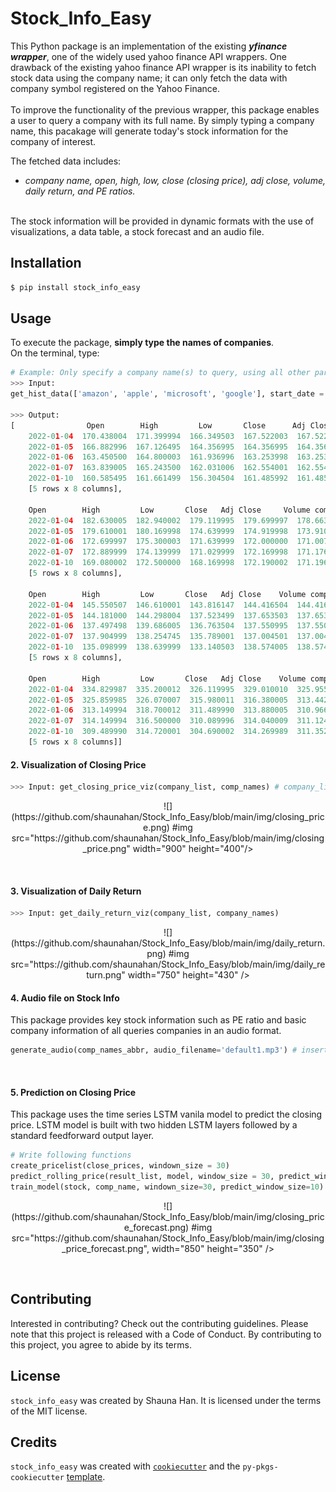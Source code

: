 # Stock_Info_Easy

This Python package is an implementation of the existing  __*yfinance wrapper*__, one of the  widely used yahoo finance API wrappers.
One drawback of the existing yahoo finance API wrapper is its inability to fetch stock data using the company name; it can only fetch the data with company symbol registered on the Yahoo Finance. <br><br>
To improve the functionality of the previous wrapper, this package enables a user to query a company with its full name.
By simply typing a company name, this pacakage will generate today's stock information for the company of interest. 

The fetched data includes: <br>
* _company name, open, high, low, close (closing price), adj close, volume, daily return, and PE ratios._ <br>
<br>
The stock information will be provided in dynamic formats with the use of visualizations, a data table, a stock forecast and an audio file.

## Installation

```bash
$ pip install stock_info_easy
```


## Usage
To execute the package, __simply type the names of companies__. <br> 
On the terminal, type:  
```python
# Example: Only specify a company name(s) to query, using all other parameters as default.
>>> Input:
get_hist_data(['amazon', 'apple', 'microsoft', 'google'], start_date = 01/04/2022, end_date = '01/10/2022') # end_date is today's date by default.

>>> Output: 
[                Open        High         Low       Close      Adj Close    Volume     company_name     company_fullname
    2022-01-04  170.438004  171.399994  166.349503  167.522003  167.522003  70726000       amazon           AMAZON
    2022-01-05  166.882996  167.126495  164.356995  164.356995  164.356995  64302000       amazon           AMAZON
    2022-01-06  163.450500  164.800003  161.936996  163.253998  163.253998  51958000       amazon           AMAZON
    2022-01-07  163.839005  165.243500  162.031006  162.554001  162.554001  46606000       amazon           AMAZON
    2022-01-10  160.585495  161.661499  156.304504  161.485992  161.485992  87798000       amazon           AMAZON
    [5 rows x 8 columns],
    
    Open        High         Low       Close   Adj Close     Volume company_name company_fullname
    2022-01-04  182.630005  182.940002  179.119995  179.699997  178.663086   99310400        apple            APPLE
    2022-01-05  179.610001  180.169998  174.639999  174.919998  173.910645   94537600        apple            APPLE
    2022-01-06  172.699997  175.300003  171.639999  172.000000  171.007523   96904000        apple            APPLE
    2022-01-07  172.889999  174.139999  171.029999  172.169998  171.176529   86709100        apple            APPLE
    2022-01-10  169.080002  172.500000  168.169998  172.190002  171.196426  106765600        apple            APPLE
    [5 rows x 8 columns], 
    
    Open        High         Low       Close   Adj Close    Volume company_name company_fullname
    2022-01-04  145.550507  146.610001  143.816147  144.416504  144.416504  22928000       google           GOOGLE
    2022-01-05  144.181000  144.298004  137.523499  137.653503  137.653503  49642000       google           GOOGLE
    2022-01-06  137.497498  139.686005  136.763504  137.550995  137.550995  29050000       google           GOOGLE
    2022-01-07  137.904999  138.254745  135.789001  137.004501  137.004501  19408000       google           GOOGLE
    2022-01-10  135.098999  138.639999  133.140503  138.574005  138.574005  34096000       google           GOOGLE
    [5 rows x 8 columns],
    
    Open        High         Low       Close   Adj Close    Volume company_name company_fullname
    2022-01-04  334.829987  335.200012  326.119995  329.010010  325.955750  32674300    microsoft        MICROSOFT
    2022-01-05  325.859985  326.070007  315.980011  316.380005  313.442993  40054300    microsoft        MICROSOFT
    2022-01-06  313.149994  318.700012  311.489990  313.880005  310.966187  39646100    microsoft        MICROSOFT
    2022-01-07  314.149994  316.500000  310.089996  314.040009  311.124725  32720000    microsoft        MICROSOFT
    2022-01-10  309.489990  314.720001  304.690002  314.269989  311.352570  44289500    microsoft        MICROSOFT
    [5 rows x 8 columns]]
```

#### 2. Visualization of Closing Price
```python
>>> Input: get_closing_price_viz(company_list, comp_names) # company_list and comp_names are output from the previous function.
```
<p align="center">
![](https://github.com/shaunahan/Stock_Info_Easy/blob/main/img/closing_price.png)
#img src="https://github.com/shaunahan/Stock_Info_Easy/blob/main/img/closing_price.png" width="900" height="400"/>
</p>
<br>

#### 3. Visualization of Daily Return
```python
>>> Input: get_daily_return_viz(company_list, company_names)
```
<p align="center">
![](https://github.com/shaunahan/Stock_Info_Easy/blob/main/img/daily_return.png)
#img src="https://github.com/shaunahan/Stock_Info_Easy/blob/main/img/daily_return.png" width="750" height="430" />
</p>

#### 4. Audio file on Stock Info
This package provides key stock information such as PE ratio and basic company information of all queries companies in an audio format. 
```python
generate_audio(comp_names_abbr, audio_filename='default1.mp3') # insert a filename in audio_filename
```
<br>

#### 5. Prediction on Closing Price
This package uses the time series LSTM vanila model to predict the closing price. 
LSTM model is built with two hidden LSTM layers followed by a standard feedforward output layer. 

```python
# Write following functions 
create_pricelist(close_prices, windown_size = 30)
predict_rolling_price(result_list, model, window_size = 30, predict_window_size = 10)
train_model(stock, comp_name, windown_size=30, predict_window_size=10)
```
<p align="center">
![](https://github.com/shaunahan/Stock_Info_Easy/blob/main/img/closing_price_forecast.png)
#img src="https://github.com/shaunahan/Stock_Info_Easy/blob/main/img/closing_price_forecast.png", width="850" height="350" />
</p>
<br>


## Contributing

Interested in contributing? Check out the contributing guidelines. Please note that this project is released with a Code of Conduct. By contributing to this project, you agree to abide by its terms.

## License

`stock_info_easy` was created by Shauna Han. It is licensed under the terms of the MIT license.

## Credits

`stock_info_easy` was created with [`cookiecutter`](https://cookiecutter.readthedocs.io/en/latest/) and the `py-pkgs-cookiecutter` [template](https://github.com/py-pkgs/py-pkgs-cookiecutter).